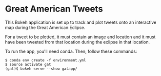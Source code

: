# Great American Tweets #

This Bokeh application is set up to track and plot tweets onto an interactive map
during the Great American Eclipse.

For a tweet to be plotted, it must contain an image and location and it must have been tweeted from that
location during the eclipse in that location.

To run the app, you'll need conda. Then, follow these commands:

```
$ conda env create -f environment.yml
$ source activate gat
(gat)$ bokeh serve --show gatapp/
